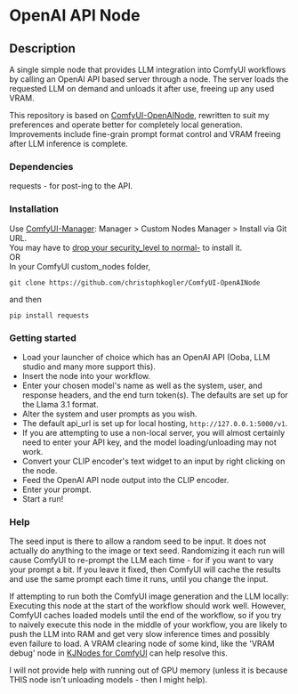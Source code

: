 # OpenAI API Node

## Description

A single simple node that provides LLM integration into ComfyUI workflows by calling an OpenAI API based server through a node. The server loads the requested LLM on demand and unloads it after use, freeing up any used VRAM. 

This repository is based on [ComfyUI-OpenAINode](https://github.com/Electrofried/ComfyUI-OpenAINode), rewritten to suit my preferences and operate better for completely local generation. Improvements include fine-grain prompt format control and VRAM freeing after LLM inference is complete.

### Dependencies

requests  -  for post-ing to the API.

### Installation
Use [ComfyUI-Manager](https://github.com/ltdrdata/ComfyUI-Manager): Manager > Custom Nodes Manager > Install via Git URL.  
You may have to [drop your security_level to normal-](https://github.com/ltdrdata/ComfyUI-Manager?tab=readme-ov-file#security-policy) to install it.  
OR  
In your ComfyUI custom_nodes folder,  
```
git clone https://github.com/christophkogler/ComfyUI-OpenAINode
```
and then  
```
pip install requests
```

### Getting started
* Load your launcher of choice which has an OpenAI API (Ooba, LLM studio and many more support this).
* Insert the node into your workflow.
* Enter your chosen model's name as well as the system, user, and response headers, and the end turn token(s). The defaults are set up for the Llama 3.1 format.
* Alter the system and user prompts as you wish.
* The default api_url is set up for local hosting, `http://127.0.0.1:5000/v1`.
* If you are attempting to use a non-local server, you will almost certainly need to enter your API key, and the model loading/unloading may not work.
* Convert your CLIP encoder's text widget to an input by right clicking on the node.
* Feed the OpenAI API node output into the CLIP encoder.
* Enter your prompt.
* Start a run!

### Help

The seed input is there to allow a random seed to be input. It does not actually do anything to the image or text seed. Randomizing it each run will cause ComfyUI to re-prompt the LLM each time - for if you want to vary your prompt a bit. If you leave it fixed, then ComfyUI will cache the results and use the same prompt each time it runs, until you change the input.

If attempting to run both the ComfyUI image generation and the LLM locally: Executing this node at the start of the workflow should work well. However, ComfyUI caches loaded models until the end of the workflow, so if you try to naively execute this node in the middle of your workflow, you are likely to push the LLM into RAM and get very slow inference times and possibly even failure to load. A VRAM clearing node of some kind, like the 'VRAM debug' node in [KJNodes for ComfyUI](https://github.com/kijai/ComfyUI-KJNodes) can help resolve this. 

I will not provide help with running out of GPU memory (unless it is because THIS node isn't unloading models - then I might help).
